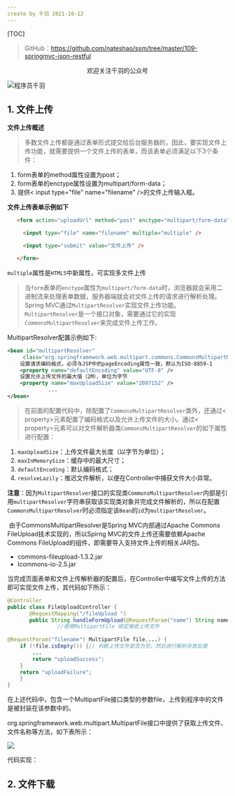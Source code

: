 ```yaml
---
create by 千羽 2021-10-12
---
```


[TOC]

> GitHub：https://github.com/nateshao/ssm/tree/master/109-springmvc-json-restful
>

<center>欢迎关注千羽的公众号</center>

![程序员千羽](https://gitee.com/nateshao/images/raw/master/img/20211021102040.jpg)

## 1. 文件上传

**文件上传概述**

> 多数文件上传都是通过表单形式提交给后台服务器的，因此，要实现文件上传功能，就需要提供一个文件上传的表单，而该表单必须满足以下3个条件：

1. form表单的method属性设置为post；
2. form表单的enctype属性设置为multipart/form-data；
3. 提供< input type="file" name="filename" />的文件上传输入框。

**文件上传表单示例如下**

```html
   <form action="uploadUrl" method="post" enctype="multipart/form-data">

​     <input type="file" name="filename" multiple="multiple" />

​     <input type="submit" value="文件上传" />

   </form>
```

`multiple`属性是`HTML5`中新属性，可实现多文件上传

>    当`form`表单的`enctype`属性为`multipart/form-data`时，浏览器就会采用二进制流来处理表单数据，服务器端就会对文件上传的请求进行解析处理。Spring MVC通过`MultipartResolver`实现文件上传功能。`MultipartResolver`是一个接口对象，需要通过它的实现`CommonsMultipartResolver`来完成文件上传工作。

MultipartResolver配置示例如下:

```xml
<bean id="multipartResolver"          	     
     class="org.springframework.web.multipart.commons.CommonsMultipartResolver">
    设置请求编码格式，必须与JSP中的pageEncoding属性一致，默认为ISO-8859-1
    <property name="defaultEncoding" value="UTF-8" />
    设置允许上传文件的最大值（2M），单位为字节
    <property name="maxUploadSize" value="2097152" />
             ...
</bean>
```

>    在前面的配置代码中，除配置了`CommonsMultipartResolver`类外，还通过< property>元素配置了编码格式以及允许上传文件的大小。通过< property>元素可以对文件解析器类`CommonsMultipartResolver`的如下属性进行配置：

1. `maxUploadSize`：上传文件最大长度（以字节为单位）；
2. `maxInMemorySize`：缓存中的最大尺寸；
3. `defaultEncoding`：默认编码格式；
4. `resolveLazily`：推迟文件解析，以便在Controller中捕获文件大小异常。

  **注意**：因为`MultipartResolver`接口的实现类`CommonsMultipartResolver`内部是引用`multipartResolver`字符串获取该实现类对象并完成文件解析的，所以在配置`CommonsMultipartResolver`时必须指定该`Bean`的`id`为`multipartResolver`。

​     由于CommonsMultipartResolver是Spring MVC内部通过Apache Commons FileUpload技术实现的，所以Spirng MVC的文件上传还需要依赖Apache Commons FileUpload的组件，即需要导入支持文件上传的相关JAR包。

- commons-fileupload-1.3.2.jar
- lcommons-io-2.5.jar



当完成页面表单和文件上传解析器的配置后，在Controller中编写文件上传的方法即可实现文件上传，其代码如下所示：

```java
@Controller
public class FileUploadController {
       @RequestMapping("/fileUpload ")
       public String handleFormUpload(@RequestParam("name") String name,
                //使用MultipartFile 绑定接收上传文件                                 
                                      
@RequestParam("filename") MultipartFile file,...) {
	if (!file.isEmpty()) {// 判断上传文件是否为空，然后进行解析存放处理
		...
		return "uploadSuccess";
	}
	return "uploadFailure";
    }
}
```

​    在上述代码中，包含一个MultipartFile接口类型的参数file，上传到程序中的文件是被封装在该参数中的。

​    org.springframework.web.multipart.MultipartFile接口中提供了获取上传文件、文件名称等方法，如下表所示：

![](https://gitee.com/nateshao/images/raw/master/img/20211022170737.png)

代码实现：

























## 2. 文件下载

